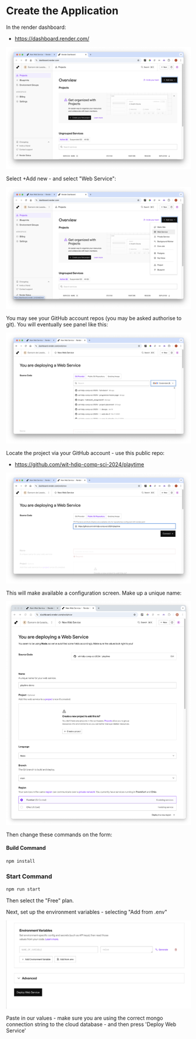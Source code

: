 # Create the Application

In the render dashboard:

- <https://dashboard.render.com/>

![](img/02x.png)

Select +Add new - and select "Web Service":

![](img/03x.png)

You may see your GitHub account repos (you may be asked authorise to git). You will eventually see panel like this:

![](img/04x.png)

Locate the project via your GitHub account - use this public repo:

- <https://github.com/wit-hdip-comp-sci-2024/playtime>

![](img/05x.png)

This will make available a configuration screen. Make up a unique name:

![](img/06x.png)

Then change these commands on the form:

#### Build Command

~~~bash
npm install
~~~

### Start Command

~~~bash
npm run start
~~~

Then select the "Free" plan.

Next, set up the environment variables - selecting "Add from .env"

![](img/07x.png)

Paste in our values - make sure you are using the correct mongo connection string to the cloud database  - and then press 'Deploy Web Service'
